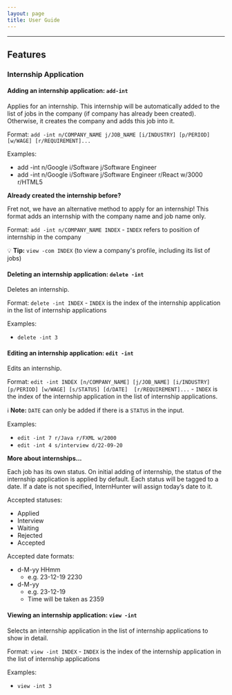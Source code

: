 ```yaml
---
layout: page
title: User Guide
---
```


--------------------------------------------------------------------------------------------------------------------

## Features

### Internship Application

#### Adding an internship application: `add-int`

Applies for an internship. This internship will be automatically added to the list of jobs in the company
(if company has already been created). Otherwise, it creates the company and adds this job into it.

Format: `add -int n/COMPANY_NAME j/JOB_NAME [i/INDUSTRY] [p/PERIOD] [w/WAGE] [r/REQUIREMENT]...`

Examples:
- add -int n/Google i/Software j/Software Engineer
- add -int n/Google i/Software j/Software Engineer r/React w/3000 r/HTML5

**Already created the internship before?**

Fret not, we have an alternative method to apply for an internship! This format adds an internship with the company
name and job name only.

Format: `add -int n/COMPANY_NAME INDEX` - `INDEX` refers to position of internship in the company

<div markdown="span" class="alert alert-primary">

:bulb: **Tip:** `view -com INDEX` (to view a company's profile, including its list of jobs)

</div>

#### Deleting an internship application: `delete -int`

Deletes an internship.
 
Format: `delete -int INDEX` - `INDEX` is the index of the internship application in the list of internship
applications

Examples:
- `delete -int 3`

#### Editing an internship application: `edit -int`

Edits an internship.

Format:  `edit -int INDEX [n/COMPANY_NAME] [j/JOB_NAME] [i/INDUSTRY] [p/PERIOD] [w/WAGE] [s/STATUS] [d/DATE] 
[r/REQUIREMENT]...` - `INDEX` is the index of the internship application in the list of internship applications.

<div markdown="span" class="alert alert-info">
 
:information_source: **Note:** `DATE` can only be added if there is a `STATUS` in the input.
 
</div>

Examples:
- `edit -int 7 r/Java r/FXML w/2000`
- `edit -int 4 s/interview d/22-09-20`

**More about internships...**

Each job has its own status. On initial adding of internship, the status of the internship application is applied by
default. Each status will be tagged to a date. If a date is not specified, InternHunter will assign today’s date to it.

Accepted statuses:
- Applied
- Interview
- Waiting
- Rejected
- Accepted

Accepted date formats:

- d-M-yy HHmm
    - e.g. 23-12-19 2230
- d-M-yy
    - e.g. 23-12-19
    - Time will be taken as 2359

#### Viewing an internship application: `view -int`

Selects an internship application in the list of internship applications to show in detail.
 
Format: `view -int INDEX` - `INDEX` is the index of the internship application in the list of internship
applications

Examples:
- `view -int 3`
